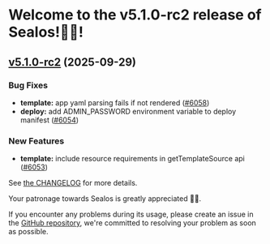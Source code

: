 
# Welcome to the v5.1.0-rc2 release of Sealos!🎉🎉!

<a name="v5.1.0-rc2"></a>
## [v5.1.0-rc2](https://github.com/labring/sealos/compare/v5.1.0-rc1...v5.1.0-rc2) (2025-09-29)

### Bug Fixes

* **template:** app yaml parsing fails if not rendered ([#6058](https://github.com/labring/sealos/issues/6058))
* **deploy:** add ADMIN_PASSWORD environment variable to deploy manifest ([#6054](https://github.com/labring/sealos/issues/6054))

### New Features

* **template:** include resource requirements in getTemplateSource api ([#6053](https://github.com/labring/sealos/issues/6053))

See [the CHANGELOG](https://github.com/labring/sealos/blob/main/CHANGELOG/CHANGELOG.md) for more details.

Your patronage towards Sealos is greatly appreciated 🎉🎉.

If you encounter any problems during its usage, please create an issue in the [GitHub repository](https://github.com/labring/sealos), we're committed to resolving your problem as soon as possible.
